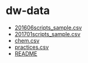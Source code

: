 # dw-data

<!--Index-->

- [201606scripts_sample.csv](./2%20-%20%C3%87al%C4%B1%C5%9Fma%20Notebooklar%C4%B1/dw-data/201606scripts_sample.csv.gz)
- [201701scripts_sample.csv](./2%20-%20%C3%87al%C4%B1%C5%9Fma%20Notebooklar%C4%B1/dw-data/201701scripts_sample.csv.gz)
- [chem.csv](./2%20-%20%C3%87al%C4%B1%C5%9Fma%20Notebooklar%C4%B1/dw-data/chem.csv.gz)
- [practices.csv](./2%20-%20%C3%87al%C4%B1%C5%9Fma%20Notebooklar%C4%B1/dw-data/practices.csv.gz)
- [README](./2%20-%20%C3%87al%C4%B1%C5%9Fma%20Notebooklar%C4%B1/dw-data/README.md)

<!--Index-->
